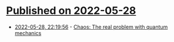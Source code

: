 # [Published on 2022-05-28](index.md)

* [2022-05-28, 22:19:56](https://news.ycombinator.com/item?id=31544372) - [Chaos: The real problem with quantum mechanics](http://backreaction.blogspot.com/2022/05/chaos-real-problem-with-quantum.html)
